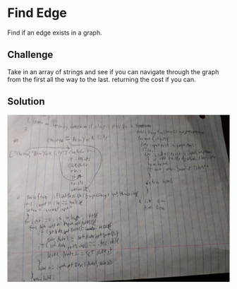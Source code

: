 # Find Edge
Find if an edge exists in a graph.

## Challenge
Take in an array of strings and see if you can navigate through the graph from the first all the way to the last. returning the cost if you can.

## Solution
![](assets/get-edge.jpg)